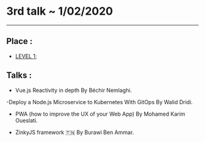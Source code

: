 # 3rd talk ~ 1/02/2020
---

## Place :  
  - [LEVEL 1](https://www.google.com/maps/place/LEVEL+1/@36.8310536,10.2277478,17z/data=!3m1!4b1!4m5!3m4!1s0x12fd3519c496d4d3:0x80f3289b8fdbecd6!8m2!3d36.8310493!4d10.2255591);


## Talks : 

  - Vue.js Reactivity in depth By Béchir Nemlaghi.

  -Deploy a Node.js Microservice to Kubernetes With GitOps By Walid Dridi.

  - PWA (how to improve the UX of your Web App) By Mohamed Karim Oueslati.

  - ZinkyJS framework 🇹🇳 By Burawi Ben Ammar.